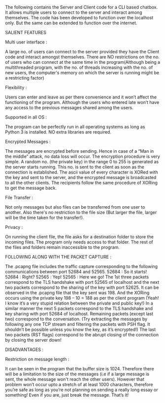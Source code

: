The following contains the Server and Client code for a CLI based chatbox. It allows multiple users to
connect to the server and interact among themselves. The code has been developed to function
over the localhost only. But the same can be extended to function over the internet.



SALIENT FEATURES


Multi user interface :

A large no. of users can connect to the server provided they have the Client code and interact
amongst themselves. There are NO restrictions on the no. of users who can connect at the same
time in the program(Although being a multithreaded program, with the no. of threads increasing
with the no. of new users, the computer's memory on which the server is running might be a
restricting factor)


Flexibility :

Users can enter and leave as per there convenience and it won’t affect the functioning of the
program. Although the users who entered late won’t have any access to the previous messages
shared among the users.


Supported in all OS :

The program can be perfectly run in all operating systems as long as Python 3 is installed. NO extra
libraries are required.


Encrypted Messages :

The messages are encrypted before sending. Hence in case of a “Man in the middle” attack, no data
loss will occur. The encryption procedure is very simple. A random no. (the private key) in the range
0 to 255 is generated as the server starts running. This no. is sent to the client as soon as the
connection is established. The ascii value of every character is XORed with the key and sent to the
server, and the encrypted message is broadcasted to all the other clients. The recipients follow the
same procedure of XORing to get the message back.


File Transfer :

Not only messages but also files can be transferred from one user to another. Also there's no
restriction to the file size (But larger the file, larger will be the time taken for the transfer!).


Privacy :

On running the client file, the file asks for a destination folder to store the incoming files. The
program only needs access to that folder. The rest of the files and folders remain inaccessible to the
program.



FOLLOWING ALONG WITH THE PACKET CAPTURE :

The .pcapng file includes the traffic capture corresponding to the following communications
between port 52684 and 52565.
52684 : So it starts!
52684 : Right?
52565 : Yep!
52565 : Here we go!
The 1st three packets correspond to the TLS handshake with port 52565 of localhost and the next
two packets correspond to the sharing of the key with port 52625.
It can be observed in the .pcapng file that the key sent was 198. And the XORing occurs using the private 
key 198 – 10 = 188 as per the client program (Yeah! I know it’s a very stupid relation between the private
and public key!)
In a similar manner the next 5 packets correspond to the TLS handshake and key sharing with port
52684 of localhost.
Remaining packets (except last two) correspond to the conversation. (Try extracting the messages by
following any one TCP stream and filtering the packets with PSH flag. It shouldn’t be possible unless
you know the key, as it’s encrypted!)
The last two packets (RST flags) correspond to the abrupt closing of the connection by closing the
server down!



DISADVANTAGES :

Restriction on message length :

It can be seen in the program that the buffer size is 1024. Therefore there will be a limitation to the
size of the messages (i.e if a large message is sent, the whole message won't reach the other users).
However that problem won’t occur upto a stretch of at least 1000 characters, therefore you’re safe as long
as you’re not planning on sending a really long essay or something! Even if you are, just break the message.
That’s it!
